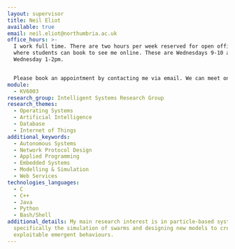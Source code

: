 ```yaml
---
layout: supervisor
title: Neil Eliot
available: true
email: neil.eliot@northumbria.ac.uk
office_hours: >-
  I work full time. There are two hours per week reserved for open office hours
  where students can book to see me online. These are Wednesdays 9-10 am and
  Wednesday 1-2pm.


  Please book an appointment by contacting me via email. We can meet online via Teams.
module:
  - KV6003
research_group: Intelligent Systems Research Group
research_themes:
  - Operating Systems
  - Artificial Intelligence
  - Database
  - Internet of Things
additional_keywords:
  - Autonomous Systems
  - Network Protocol Design
  - Applied Programming
  - Embedded Systems
  - Modelling & Simulation
  - Web Services
technologies_languages:
  - C
  - C++
  - Java
  - Python
  - Bash/Shell
additional_details: My main research interest is in particle-based systems -
  specifically the simulation of swarms and designing new models to create
  exploitable emergent behaviours.
---
```

